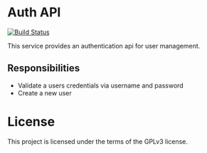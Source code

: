 # Auth API
[![Build Status](https://travis-ci.org/markwylde/sso-auth-api.svg?branch=master)](https://travis-ci.org/markwylde/sso-auth-api)

This service provides an authentication api for user management.

## Responsibilities
- Validate a users credentials via username and password
- Create a new user

# License
This project is licensed under the terms of the GPLv3 license.
